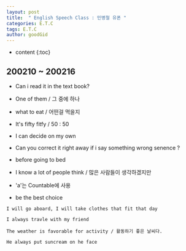 ```yaml
---
layout: post
title:  " English Speech Class : 민병철 유폰 "
categories: E.T.C
tags: E.T.C
author: goodGid
---
```

* content
{:toc}


## 200210 ~ 200216

* Can i read it in the text book?

* One of them / 그 중에 하나

* what to eat / 어떤걸 먹을지

* It's fifty fitfy / 50 : 50

* I can decide on my own

* Can you correct it right away if i say something wrong senence ? 

* before going to bed

* I know a lot of people think / 많은 사람들이 생각하겠지만

* 'a'는 Countable에 사용

* be the best choice

``` 
I will go aboard, I will take clothes that fit that day

I always travle with my friend

The weather is favorable for activity / 활동하기 좋은 날씨다.

He always put suncream on he face
```